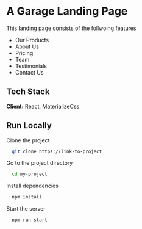 # A Garage Landing Page

This landing page consists of the follwoing features

- Our Products
- About Us
- Pricing
- Team
- Testimonials
- Contact Us

## Tech Stack

**Client:** React, MaterializeCss

## Run Locally

Clone the project

```bash
  git clone https://link-to-project
```

Go to the project directory

```bash
  cd my-project
```

Install dependencies

```bash
  npm install
```

Start the server

```bash
  npm run start
```
